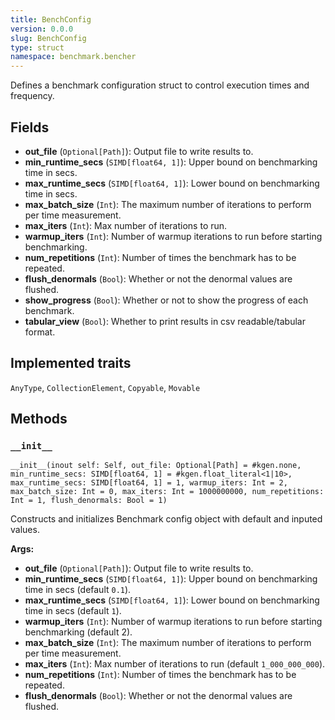 ```yaml
---
title: BenchConfig
version: 0.0.0
slug: BenchConfig
type: struct
namespace: benchmark.bencher
---
```


<section class='mojo-docs'>

Defines a benchmark configuration struct to control execution times and
frequency.

## Fields

- ​<b>out_file</b> (`Optional[Path]`): Output file to write results to.
- ​<b>min_runtime_secs</b> (`SIMD[float64, 1]`): Upper bound on benchmarking time
  in secs.
- ​<b>max_runtime_secs</b> (`SIMD[float64, 1]`): Lower bound on benchmarking time
  in secs.
- ​<b>max_batch_size</b> (`Int`): The maximum number of iterations to perform per
  time measurement.
- ​<b>max_iters</b> (`Int`): Max number of iterations to run.
- ​<b>warmup_iters</b> (`Int`): Number of warmup iterations to run before
  starting benchmarking.
- ​<b>num_repetitions</b> (`Int`): Number of times the benchmark has to be
  repeated.
- ​<b>flush_denormals</b> (`Bool`): Whether or not the denormal values are
  flushed.
- ​<b>show_progress</b> (`Bool`): Whether or not to show the progress of each
  benchmark.
- ​<b>tabular_view</b> (`Bool`): Whether to print results in csv readable/tabular
  format.

## Implemented traits

`AnyType`,
`CollectionElement`,
`Copyable`,
`Movable`

## Methods

### `__init__`

<div class='mojo-function-detail'>

<div class="mojo-function-sig">

```mojo
__init__(inout self: Self, out_file: Optional[Path] = #kgen.none, min_runtime_secs: SIMD[float64, 1] = #kgen.float_literal<1|10>, max_runtime_secs: SIMD[float64, 1] = 1, warmup_iters: Int = 2, max_batch_size: Int = 0, max_iters: Int = 1000000000, num_repetitions: Int = 1, flush_denormals: Bool = 1)
```

</div>

Constructs and initializes Benchmark config object with default and inputed values.

**Args:**

- ​<b>out_file</b> (`Optional[Path]`): Output file to write results to.
- ​<b>min_runtime_secs</b> (`SIMD[float64, 1]`): Upper bound on benchmarking time
  in secs (default `0.1`).
- ​<b>max_runtime_secs</b> (`SIMD[float64, 1]`): Lower bound on benchmarking time
  in secs (default `1`).
- ​<b>warmup_iters</b> (`Int`): Number of warmup iterations to run before
  starting benchmarking (default 2).
- ​<b>max_batch_size</b> (`Int`): The maximum number of iterations to perform per
  time measurement.
- ​<b>max_iters</b> (`Int`): Max number of iterations to run (default
  `1_000_000_000`).
- ​<b>num_repetitions</b> (`Int`): Number of times the benchmark has to be
  repeated.
- ​<b>flush_denormals</b> (`Bool`): Whether or not the denormal values are
  flushed.

</div>

</section>
